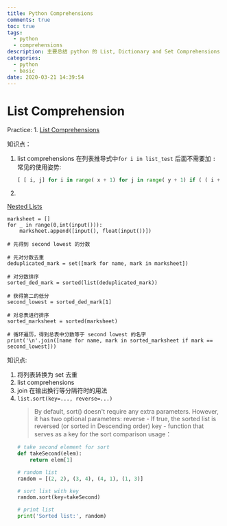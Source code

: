 ```yaml
---
title: Python Comprehensions
comments: true
toc: true
tags:
  - python
  - comprehensions
description: 主要总结 python 的 List, Dictionary and Set Comprehensions
categories:
  - python
  - basic
date: 2020-03-21 14:39:54
---
```


# List Comprehension

Practice:
1. 
[List Comprehensions](https://www.hackerrank.com/challenges/list-comprehensions/problem)

知识点：
1. list comprehensions
    在列表推导式中`for i in list_test` 后面不需要加 `:`
    常见的使用姿势:
    
    ```python
    [ [ i, j] for i in range( x + 1) for j in range( y + 1) if ( ( i + j ) != n )
    ```

2. 
[Nested Lists](https://www.hackerrank.com/challenges/nested-list/forum)

```pyhton
marksheet = []
for _ in range(0,int(input())):
    marksheet.append([input(), float(input())])

# 先得到 second lowest 的分数

# 先对分数去重
deduplicated_mark = set([mark for name, mark in marksheet])

# 对分数排序
sorted_ded_mark = sorted(list(deduplicated_mark))

# 获得第二的低分
second_lowest = sorted_ded_mark[1]

# 对总表进行排序
sorted_marksheet = sorted(marksheet)

# 循环遍历，得到总表中分数等于 second lowest 的名字
print('\n'.join([name for name, mark in sorted_marksheet if mark == second_lowest]))
```

知识点:
1. 将列表转换为 set 去重
2. list comprehensions
3. join 在输出换行等分隔符时的用法
4. `list.sort(key=..., reverse=...)`
    > By default, sort() doesn't require any extra parameters. However, it has two optional parameters:
    reverse - If true, the sorted list is reversed (or sorted in Descending order)
    key - function that serves as a key for the sort comparison
    usage：
    ```python
    # take second element for sort
    def takeSecond(elem):
        return elem[1]
    
    # random list
    random = [(2, 2), (3, 4), (4, 1), (1, 3)]
    
    # sort list with key
    random.sort(key=takeSecond)
    
    # print list
    print('Sorted list:', random)
    ```
    
    